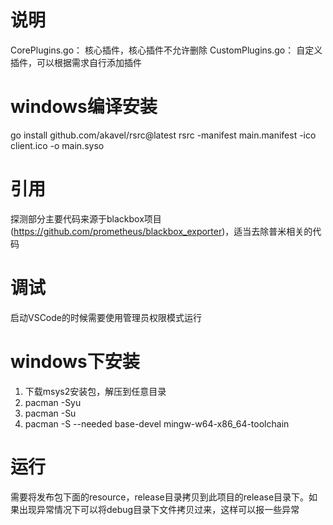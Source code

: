 # 说明
CorePlugins.go： 核心插件，核心插件不允许删除
CustomPlugins.go： 自定义插件，可以根据需求自行添加插件
# windows编译安装
go install github.com/akavel/rsrc@latest
rsrc -manifest main.manifest -ico client.ico -o main.syso
# 引用
探测部分主要代码来源于blackbox项目(https://github.com/prometheus/blackbox_exporter)，适当去除普米相关的代码

# 调试
启动VSCode的时候需要使用管理员权限模式运行

# windows下安装
1. 下载msys2安装包，解压到任意目录
2. pacman -Syu
3. pacman -Su
4. pacman -S --needed base-devel mingw-w64-x86_64-toolchain

# 运行
需要将发布包下面的resource，release目录拷贝到此项目的release目录下。如果出现异常情况下可以将debug目录下文件拷贝过来，这样可以报一些异常
